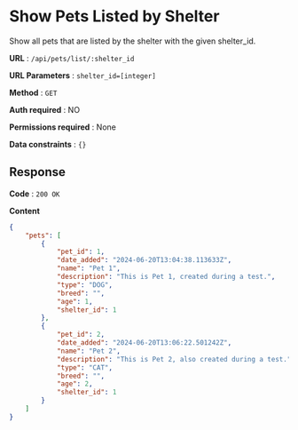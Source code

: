 # Show Pets Listed by Shelter

Show all pets that are listed by the shelter with the given shelter_id.

**URL** : `/api/pets/list/:shelter_id`

**URL Parameters** : `shelter_id=[integer]`

**Method** : `GET`

**Auth required** : NO

**Permissions required** : None

**Data constraints** : `{}`

## Response

**Code** : `200 OK`

**Content**

```json
{
    "pets": [
        {
            "pet_id": 1,
            "date_added": "2024-06-20T13:04:38.113633Z",
            "name": "Pet 1",
            "description": "This is Pet 1, created during a test.",
            "type": "DOG",
            "breed": "",
            "age": 1,
            "shelter_id": 1
        },
        {
            "pet_id": 2,
            "date_added": "2024-06-20T13:06:22.501242Z",
            "name": "Pet 2",
            "description": "This is Pet 2, also created during a test.",
            "type": "CAT",
            "breed": "",
            "age": 2,
            "shelter_id": 1
        }
    ]
}
```
